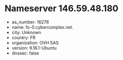 # Nameserver 146.59.48.180

* as_number: 16276
* name: fo-0.cybercomplex.net.
* city: Unknown
* country: FR
* organization: OVH SAS
* version: 9.16.1-Ubuntu
* dnssec: false
